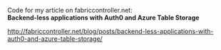 Code for my article on fabriccontroller.net: 	
**Backend-less applications with Auth0 and Azure Table Storage**

http://fabriccontroller.net/blog/posts/backend-less-applications-with-auth0-and-azure-table-storage/
